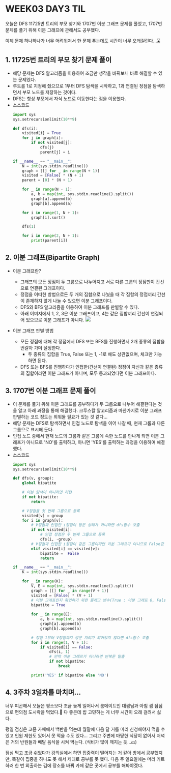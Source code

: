 # WEEK03 DAY3 TIL
오늘은 DFS 11725번 트리의 부모 찾기와 1707번 이분 그래프 문제를 풀었고, 1707번 문제를 풀기 위해 이분 그래프에 관해서도 공부했다.

이제 문제 하나하나가 너무 어려워져서 한 문제 푸는데도 시간이 너무 오래걸린다...⌛️

## 1. 11725번 트리의 부모 찾기 문제 풀이
- 해당 문제는 DFS 알고리즘을 이용하여 조금만 생각을 바꿔보니 바로 해결할 수 있는 문제였다.
- 루트를 1로 지정해 줬으므로 1부터 DFS 탐색을 시작하고, 1과 연결된 정점을 탐색하면서 부모 노드를 저장하는 것이다.
- DFS는 항상 부모에서 자식 노드로 이동한다는 점을 이용했다.
- 소스코드
    ```python
    import sys
    sys.setrecursionlimit(10**9)

    def dfs(i):
        visited[i] = True
        for j in graph[i]:
            if not visited[j]:
                dfs(j)
                parent[j] = i

    if __name__ == "__main__":
        N = int(sys.stdin.readline())
        graph = [[] for _ in range(N + 1)]
        visited = [False] * (N + 1)
        parent = [0] * (N + 1)
    
        for _ in range(N - 1):
            a, b = map(int, sys.stdin.readline().split())
            graph[a].append(b)
            graph[b].append(a)

        for i in range(1, N + 1):
            graph[i].sort()

        dfs(1)

        for i in range(2, N + 1):
            print(parent[i])
    ```

## 2. 이분 그래프(Bipartite Graph)
- 이분 그래프란?
    - 그래프의 모든 정점이 두 그룹으로 나누어지고 서로 다른 그룹의 정점만이 간선으로 연결된 그래프이다.
    - 정점을 어떠한 방법으로든 두 개의 집합으로 나눴을 때 각 집합의 정점끼리 간선이 존재하지 않게 나눌 수 있으면 이분 그래프이다.
    - DFS와 BFS 알고리즘을 이용하여 이분 그래프를 판별할 수 있다.
    - 아래 이미지에서 1, 2, 3은 이분 그래프이고, 4는 같은 집합끼리 간선이 연결되어 있으므로 이분 그래프가 아니다.
        <img src="https://img1.daumcdn.net/thumb/R1280x0/?scode=mtistory2&fname=https%3A%2F%2Fblog.kakaocdn.net%2Fdn%2FbaddKu%2FbtrwUj2aHo4%2F5i8vk62DJ9kZYwKJ8kkJX0%2Fimg.png">

- 이분 그래프 판별 방법
    - 모든 정점에 대해 각 정점에서 DFS 또는 BFS를 진행하면서 2개 종류의 집합을 번갈아 가며 설정한다.
        - 두 종류의 집합을 True, False 또는 1, -1로 해도 상관없으며, 체크만 가능하면 된다.
    - DFS 또는 BFS를 진행하다가 인접한(간선이 연결된) 정점이 자신과 같은 종류의 집합이라면 이분 그래프가 아니며, 모두 통과되었다면 이분 그래프이다.

## 3. 1707번 이분 그래프 문제 풀이
- 이 문제를 풀기 위해 이분 그래프를 공부하다가 두 그룹으로 나누어 해결한다는 것을 알고 아래 과정을 통해 해결했다. 크루스칼 알고리즘과 마찬가지로 이분 그래프 판별하는 코드 정도는 외워둘 필요가 있는 것 같다...
- 해당 문제는 DFS로 탐색하면서 인접 노드로 탐색을 이어 나갈 때, 현재 그룹과 다른 그룹으로 표시해 둔다.
- 인접 노드 중에서 현재 노드의 그룹과 같은 그룹에 속한 노드를 만나게 되면 이분 그래프가 아니므로 'NO'를 출력하고, 아니면 'YES'를 출력하는 과정을 이용하여 해결했다.
- 소스코드
    ```python
    import sys
    sys.setrecursionlimit(10**9)

    def dfs(v, group):
        global bipatite

        # 이분 탐색이 아니라면 리턴
        if not bipatite:
            return
    
        # V정점을 첫 번째 그룹으로 등록
        visited[v] = group
        for i in graph[v]:
            # V정점과 인접한 i정점이 방문 상태가 아니라면 dfs함수 호출
            if not visited[i]:
                # 인접 정점은 두 번째 그룹으로 등록
                dfs(i, -group)
            # V정점과 인접한 i정점이 같은 그룹이라면 이분 그래프가 아니므로 False값 리턴
            elif visited[i] == visited[v]:
                bipatite =  False
                return

    if __name__ == "__main__":
        K = int(sys.stdin.readline())

        for _ in range(K):
            V, E = map(int, sys.stdin.readline().split())
            graph = [[] for _ in range(V + 1)]
            visited = [False] * (V + 1)
            # 이분 그래프인지 확인하기 위한 플래그 변수(True : 이분 그래프 O, False : 이분 그래프 X)
            bipatite = True
        
            for _ in range(E):
                a, b = map(int, sys.stdin.readline().split())
                graph[a].append(b)
                graph[b].append(a)

            # 정점 1부터 V정점까지 방문 처리가 되어있지 않다면 dfs함수 호출
            for i in range(1, V + 1):
                if visited[i] == False:
                    dfs(i, 1)
                    # 만약 이분 그래프가 아니라면 반복문 탈출
                    if not bipatite:
                        break

            print('YES' if bipatite else 'NO')
    ```

## 4. 3주차 3일차를 마치며...
너무 피곤해서 오늘은 평소보다 조금 늦게 일어나서 룸메이트인 대겸님과 아침 겸 점심으로 편의점 도시락을 먹었다.🍙 다 좋은데 밥 고민하는 게 너무 시간이 오래 걸려서 싫다.

평일 점심은 코뮨 카페에서 백반을 먹는데 월말에 다음 달 거를 미리 신청해야지 먹을 수 있고 인원 제한도 있어서 못 먹을 수도 있다...
그리고 주변에 마땅한 식당이 없어서 저녁은 거의 반원들과 배달 음식을 시켜 먹는다. (식비가 많이 깨지는 듯...💵)

점심 먹고 조금 쉬었다가 강의실에서 하면 집중력이 떨어지는 거 같아 방에서 공부했지만, 똑같이 집중을 하나도 못 해서 제대로 공부를 못 했다. 다음 주 일요일에는 머리 커트하러 한 번 외출하는 김에 장소를 바꿔 카페 같은 곳에서 공부를 해봐야겠다.